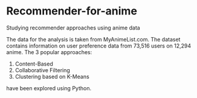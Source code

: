 # Recommender-for-anime
Studying recommender approaches using anime data

The data for the analysis is taken from MyAnimeList.com. The dataset contains information on user preference data from 73,516 users on 12,294 anime. The 3 popular approaches:
1. Content-Based
2. Collaborative Filtering
3. Clustering based on K-Means

have been explored using Python.
